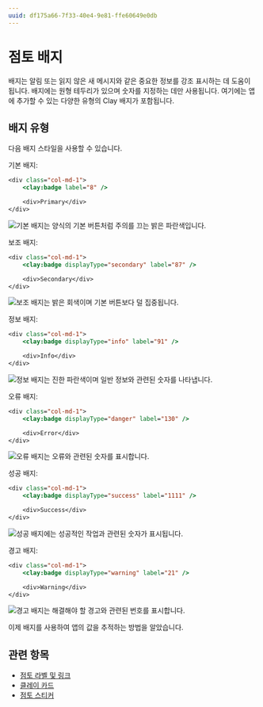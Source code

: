 ```yaml
---
uuid: df175a66-7f33-40e4-9e81-ffe60649e0db
---
```


# 점토 배지

배지는 알림 또는 읽지 않은 새 메시지와 같은 중요한 정보를 강조 표시하는 데 도움이 됩니다. 배지에는 원형 테두리가 있으며 숫자를 지정하는 데만 사용됩니다. 여기에는 앱에 추가할 수 있는 다양한 유형의 Clay 배지가 포함됩니다.

## 배지 유형

다음 배지 스타일을 사용할 수 있습니다.

기본 배지:

```jsp
<div class="col-md-1">
    <clay:badge label="8" />

    <div>Primary</div>
</div>
```

![기본 배지는 양식의 기본 버튼처럼 주의를 끄는 밝은 파란색입니다.](./clay-badges/images/01.png)

보조 배지:

```jsp
<div class="col-md-1">
    <clay:badge displayType="secondary" label="87" />

    <div>Secondary</div>
</div>
```

![보조 배지는 밝은 회색이며 기본 버튼보다 덜 집중됩니다.](./clay-badges/images/02.png)

정보 배지:

```jsp
<div class="col-md-1">
    <clay:badge displayType="info" label="91" />

    <div>Info</div>
</div>
```

![정보 배지는 진한 파란색이며 일반 정보와 관련된 숫자를 나타냅니다.](./clay-badges/images/03.png)

오류 배지:

```jsp
<div class="col-md-1">
    <clay:badge displayType="danger" label="130" />

    <div>Error</div>
</div>
```

![오류 배지는 오류와 관련된 숫자를 표시합니다.](./clay-badges/images/04.png)

성공 배지:

```jsp
<div class="col-md-1">
    <clay:badge displayType="success" label="1111" />

    <div>Success</div>
</div>
```

![성공 배지에는 성공적인 작업과 관련된 숫자가 표시됩니다.](./clay-badges/images/05.png)

경고 배지:

```jsp
<div class="col-md-1">
    <clay:badge displayType="warning" label="21" />

    <div>Warning</div>
</div>
```

![경고 배지는 해결해야 할 경고와 관련된 번호를 표시합니다.](./clay-badges/images/06.png)

이제 배지를 사용하여 앱의 값을 추적하는 방법을 알았습니다.

## 관련 항목

* [점토 라벨 및 링크](./clay-links-and-labels.md)
* [클레이 카드](./clay-cards.md)
* [점토 스티커](./clay-stickers.md)
